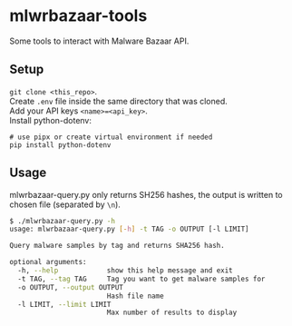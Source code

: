 # mlwrbazaar-tools
Some tools to interact with Malware Bazaar API.

## Setup

`git clone <this_repo>`.  
Create `.env` file inside the same directory that was cloned.  
Add your API keys `<name>=<api_key>`.  
Install python-dotenv:  
```shell
# use pipx or create virtual environment if needed
pip install python-dotenv
```

## Usage

mlwrbazaar-query.py only returns SH256 hashes, the output is written to chosen file (separated by `\n`).  
```bash
$ ./mlwrbazaar-query.py -h
usage: mlwrbazaar-query.py [-h] -t TAG -o OUTPUT [-l LIMIT]

Query malware samples by tag and returns SHA256 hash.

optional arguments:
  -h, --help            show this help message and exit
  -t TAG, --tag TAG     Tag you want to get malware samples for
  -o OUTPUT, --output OUTPUT
                        Hash file name
  -l LIMIT, --limit LIMIT
                        Max number of results to display
```
